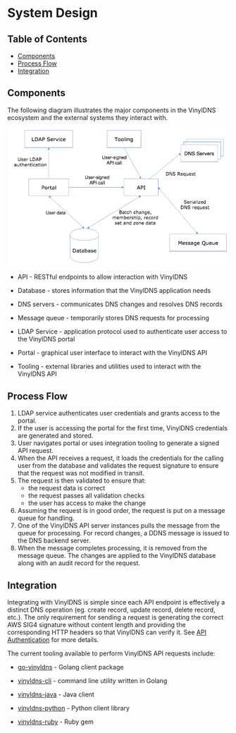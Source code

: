 # System Design

## Table of Contents
- [Components](#components)
- [Process Flow](#process-flow)
- [Integration](#integration)

## Components

The following diagram illustrates the major components in the VinylDNS ecosystem and the external systems they interact with.

![VinylDNS Architecture Diagram](img/VinylDNS_overview.png)

* API - RESTful endpoints to allow interaction with VinylDNS

* Database - stores information that the VinylDNS application needs

* DNS servers - communicates DNS changes and resolves DNS records

* Message queue - temporarily stores DNS requests for processing 

* LDAP Service - application protocol used to authenticate user access to the VinylDNS portal

* Portal - graphical user interface to interact with the VinylDNS API

* Tooling - external libraries and utilities used to interact with the VinylDNS API

## Process Flow

1. LDAP service authenticates user credentials and grants access to the portal.
1. If the user is accessing the portal for the first time, VinylDNS credentials are generated and stored.
1. User navigates portal or uses integration tooling to generate a signed API request.
1. When the API receives a request, it loads the credentials for the calling user from the database and validates the request signature to ensure that the request was not modified in transit.
1. The request is then validated to ensure that:
    - the request data is correct 
    - the request passes all validation checks
    - the user has access to make the change
1. Assuming the request is in good order, the request is put on a message queue for handling.
1. One of the VinylDNS API server instances pulls the message from the queue for processing. For record changes, a DDNS message is issued to the DNS backend server.
1. When the message completes processing, it is removed from the message queue. The changes are applied to the VinylDNS database along with an audit record for the request.

## Integration

Integrating with VinylDNS is simple since each API endpoint is effectively a distinct DNS operation (eg. create record, update record, delete record, etc.). The only requirement for sending a request is generating the correct AWS SIG4 signature without content length and providing the corresponding HTTP headers so that VinylDNS can verify it. See [API Authentication](https://www.vinyldns.io/api/auth-mechanism.html) for more details.

The current tooling available to perform VinylDNS API requests include:

* [go-vinyldns](https://github.com/vinyldns/go-vinyldns) - Golang client package

* [vinyldns-cli](https://github.com/vinyldns/vinyldns-cli) - command line utility written in Golang

* [vinyldns-java](https://github.com/vinyldns/vinyldns-java) - Java client

* [vinyldns-python](https://github.com/vinyldns/vinyldns-python) - Python client library

* [vinyldns-ruby](https://github.com/vinyldns/vinyldns-ruby) - Ruby gem
